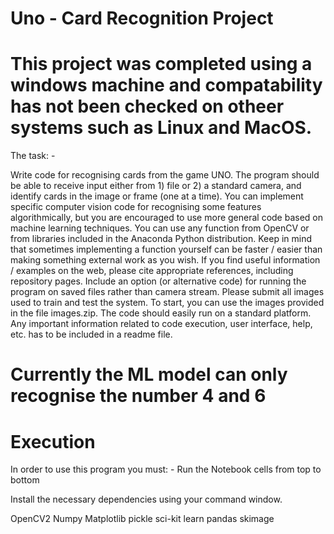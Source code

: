 # Uno - Card Recognition Project

# This project was completed using a windows machine and compatability has not been checked on otheer systems such as Linux and MacOS.

The task: - 

Write code for recognising cards from the game UNO. The program should be able to receive input
either from 1) file or 2) a standard camera, and identify cards in the image or frame (one at a time).
You can implement specific computer vision code for recognising some features algorithmically, but
you are encouraged to use more general code based on machine learning techniques.
You can use any function from OpenCV or from libraries included in the Anaconda Python distribution.
Keep in mind that sometimes implementing a function yourself can be faster / easier than making
something external work as you wish. If you find useful information / examples on the web, please
cite appropriate references, including repository pages.
Include an option (or alternative code) for running the program on saved files rather than camera
stream. Please submit all images used to train and test the system. To start, you can use the images
provided in the file images.zip.
The code should easily run on a standard platform. Any important information related to code
execution, user interface, help, etc. has to be included in a readme file.

# Currently the ML model can only recognise the number 4 and 6 

# Execution 

In order to use this program you must: - Run the Notebook cells from top to bottom 

Install the necessary dependencies using your command window. 
  
  OpenCV2
  Numpy
  Matplotlib
  pickle
  sci-kit learn 
  pandas
  skimage
